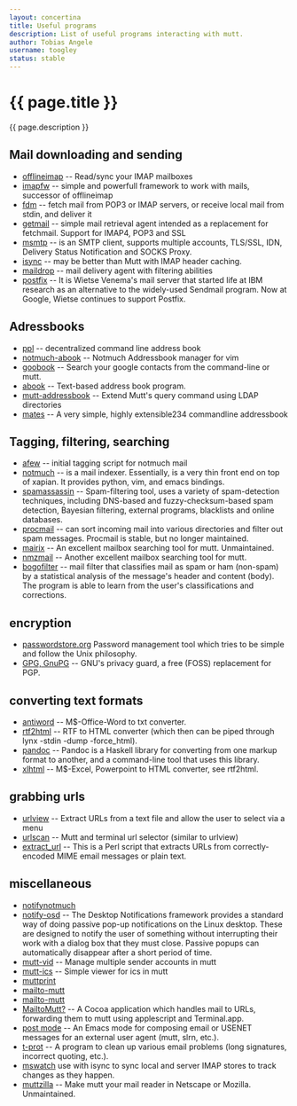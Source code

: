 ```yaml
---
layout: concertina
title: Useful programs
description: List of useful programs interacting with mutt.
author: Tobias Angele
username: toogley
status: stable
---
```


# {{ page.title }}

{{ page.description }}

## Mail downloading and sending

* [offlineimap](https://github.com/OfflineIMAP/offlineimap) -- Read/sync your
  IMAP mailboxes
* [imapfw](https://github.com/OfflineIMAP/imapfw) -- simple and powerfull
  framework to work with mails, successor of offlineimap
* [fdm](https://github.com/nicm/fdm) -- fetch mail from POP3 or IMAP servers,
  or receive local mail from stdin, and deliver it
* [getmail](http://pyropus.ca/software/getmail/) -- simple mail retrieval agent
  intended as a replacement for fetchmail. Support for IMAP4, POP3 and SSL
* [msmtp](http://msmtp.sourceforge.net/) -- is an SMTP client, supports
  multiple accounts, TLS/SSL, IDN, Delivery Status Notification and SOCKS
  Proxy.
* [isync](http://isync.sourceforge.net/) -- may be better than Mutt with IMAP
  header caching.
* [maildrop](http://www.courier-mta.org/maildrop/) -- mail delivery agent with
  filtering abilities
* [postfix](http://www.postfix.org/) -- It is Wietse Venema's mail server that
  started life at IBM research as an alternative to the widely-used Sendmail
  program. Now at Google, Wietse continues to support Postfix.

## Adressbooks

* [ppl](http://ppladdressbook.org/) -- decentralized command line address book
* [notmuch-abook](https://github.com/guyzmo/notmuch-abook) -- Notmuch
  Addressbook manager for vim
* [goobook](https://pypi.python.org/pypi/goobook/1.9) -- Search your google
  contacts from the command-line or mutt.
* [abook](http://abook.sourceforge.net/) -- Text-based address book program.
* [mutt-addressbook](https://pypi.python.org/pypi/mutt-addressbook) -- Extend
  Mutt's query command using LDAP directories
* [mates](https://github.com/pimutils/mates.rs) -- A very simple, highly
  extensible234 commandline addressbook

## Tagging, filtering, searching

* [afew](https://github.com/afewmail/afew) -- initial tagging script for
  notmuch mail
* [notmuch](https://notmuchmail.org/) -- is a mail indexer. Essentially, is
  a very thin front end on top of xapian. It provides python, vim, and emacs
  bindings.
* [spamassassin](https://spamassassin.apache.org/) -- Spam-filtering tool, uses
  a variety of spam-detection techniques, including DNS-based and
  fuzzy-checksum-based spam detection, Bayesian filtering, external programs,
  blacklists and online databases.
* [procmail](https://wiki.archlinux.org/index.php/Procmail) -- can sort
  incoming mail into various directories and filter out spam messages. Procmail
  is stable, but no longer maintained.
* [mairix](http://www.rpcurnow.force9.co.uk/mairix/) -- An excellent mailbox
  searching tool for mutt. Unmaintained.
* [nmzmail](http://flpsed.org/nmzmail.html) -- Another excellent mailbox
  searching tool for mutt.
* [bogofilter](http://bogofilter.sourceforge.net/) -- mail filter that
  classifies mail as spam or ham (non-spam) by a statistical analysis of the
  message's header and content (body). The program is able to learn from the
  user's classifications and corrections.

## encryption

* [passwordstore.org](https://www.passwordstore.org/) Password management tool
  which tries to be simple and follow the Unix philosophy.
* [GPG, GnuPG](http://www.gnupg.org/) -- GNU's privacy guard, a free (FOSS)
  replacement for PGP.

## converting text formats

* [antiword](http://www.winfield.demon.nl/) -- M$-Office-Word to txt converter.
* [rtf2html](http://www.wagner.pp.ru/~vitus/software/catdoc/) -- RTF to HTML
  converter (which then can be piped through lynx -stdin -dump -force_html).
* [pandoc](http://pandoc.org/) -- Pandoc is a Haskell library for converting
  from one markup format to another, and a command-line tool that uses this
  library.
* [xlhtml](http://chicago.sourceforge.net/xlhtml/) -- M$-Excel, Powerpoint to
  HTML converter, see rtf2html.

## grabbing urls

* [urlview](https://github.com/sigpipe/urlview) -- Extract URLs from a text
  file and allow the user to select via a menu
* [urlscan](https://github.com/firecat53/urlscan) -- Mutt and terminal url
  selector (similar to urlview)
* [extract_url](http://www.memoryhole.net/~kyle/extract_url/) -- This is a Perl
  script that extracts URLs from correctly-encoded MIME email messages or plain
  text.

## miscellaneous

* [notifynotmuch](https://github.com/kspi/notifymuch)
* [notify-osd](https://launchpad.net/notify-osd) -- The Desktop Notifications
  framework provides a standard way of doing passive pop-up notifications on
  the Linux desktop. These are designed to notify the user of something without
  interrupting their work with a dialog box that they must close. Passive
  popups can automatically disappear after a short period of time.
* [mutt-vid](https://github.com/protist/mutt-vid) -- Manage multiple sender
  accounts in mutt
* [mutt-ics](https://github.com/dmedvinsky/mutt-ics) -- Simple viewer for ics
  in mutt
* [muttprint](http://muttprint.sourceforge.net/)
* [mailto-mutt](https://dset0x.github.io/mailto-mutt.html)
* [mailto-mutt](https://github.com/pazz/scripts/blob/master/mailto-mutt)
* [MailtoMutt?](http://mailtomutt.sourceforge.net/) -- A Cocoa application
  which handles mail to URLs, forwarding them to mutt using applescript and
  Terminal.app.
* [post mode](http://post-mode.sourceforge.net/) -- An Emacs mode for composing
  email or USENET messages for an external user agent (mutt, slrn, etc.).
* [t-prot](http://www.escape.de/users/tolot/mutt/) -- A program to clean up
  various email problems (long signatures, incorrect quoting, etc.).
* [mswatch](http://mswatch.sourceforge.net/) use with isync to sync local and
  server IMAP stores to track changes as they happen.
* [muttzilla](http://sourceforge.net/projects/muttzilla/) -- Make mutt your
  mail reader in Netscape or Mozilla. Unmaintained.

